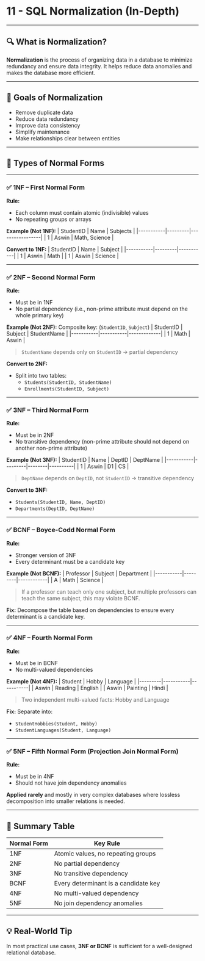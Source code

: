 # 11 - SQL Normalization (In-Depth)

---

## 🔍 What is Normalization?

**Normalization** is the process of organizing data in a database to minimize redundancy and ensure data integrity. It helps reduce data anomalies and makes the database more efficient.

---

## 🎯 Goals of Normalization

- Remove duplicate data
- Reduce data redundancy
- Improve data consistency
- Simplify maintenance
- Make relationships clear between entities

---

## 🧱 Types of Normal Forms

---

### ✅ 1NF – First Normal Form

**Rule:**  
- Each column must contain atomic (indivisible) values  
- No repeating groups or arrays

**Example (Not 1NF):**
| StudentID | Name    | Subjects        |
|-----------|---------|-----------------|
| 1         | Aswin   | Math, Science    |

**Convert to 1NF:**
| StudentID | Name    | Subject   |
|-----------|---------|-----------|
| 1         | Aswin   | Math      |
| 1         | Aswin   | Science   |

---

### ✅ 2NF – Second Normal Form

**Rule:**  
- Must be in 1NF  
- No partial dependency (i.e., non-prime attribute must depend on the whole primary key)

**Example (Not 2NF):**
Composite key: (`StudentID`, `Subject`)
| StudentID | Subject   | StudentName |
|-----------|-----------|-------------|
| 1         | Math      | Aswin       |

> `StudentName` depends only on `StudentID` → partial dependency

**Convert to 2NF:**
- Split into two tables:
  - `Students(StudentID, StudentName)`
  - `Enrollments(StudentID, Subject)`

---

### ✅ 3NF – Third Normal Form

**Rule:**  
- Must be in 2NF  
- No transitive dependency (non-prime attribute should not depend on another non-prime attribute)

**Example (Not 3NF):**
| StudentID | Name    | DeptID | DeptName |
|-----------|---------|--------|----------|
| 1         | Aswin   | D1     | CS       |

> `DeptName` depends on `DeptID`, not `StudentID` → transitive dependency

**Convert to 3NF:**
- `Students(StudentID, Name, DeptID)`
- `Departments(DeptID, DeptName)`

---

### ✅ BCNF – Boyce-Codd Normal Form

**Rule:**  
- Stronger version of 3NF  
- Every determinant must be a candidate key

**Example (Not BCNF):**
| Professor | Subject | Department |
|-----------|---------|------------|
| A         | Math    | Science    |

> If a professor can teach only one subject, but multiple professors can teach the same subject, this may violate BCNF.

**Fix:** Decompose the table based on dependencies to ensure every determinant is a candidate key.

---

### ✅ 4NF – Fourth Normal Form

**Rule:**  
- Must be in BCNF  
- No multi-valued dependencies

**Example (Not 4NF):**
| Student | Hobby     | Language  |
|---------|-----------|-----------|
| Aswin   | Reading   | English   |
| Aswin   | Painting  | Hindi     |

> Two independent multi-valued facts: Hobby and Language

**Fix:** Separate into:
- `StudentHobbies(Student, Hobby)`
- `StudentLanguages(Student, Language)`

---

### ✅ 5NF – Fifth Normal Form (Projection Join Normal Form)

**Rule:**  
- Must be in 4NF  
- Should not have join dependency anomalies

**Applied rarely** and mostly in very complex databases where lossless decomposition into smaller relations is needed.

---

## 🧠 Summary Table

| Normal Form | Key Rule                                           |
|-------------|----------------------------------------------------|
| 1NF         | Atomic values, no repeating groups                 |
| 2NF         | No partial dependency                              |
| 3NF         | No transitive dependency                           |
| BCNF        | Every determinant is a candidate key               |
| 4NF         | No multi-valued dependency                         |
| 5NF         | No join dependency anomalies                       |

---

## 💡 Real-World Tip
In most practical use cases, **3NF or BCNF** is sufficient for a well-designed relational database.

